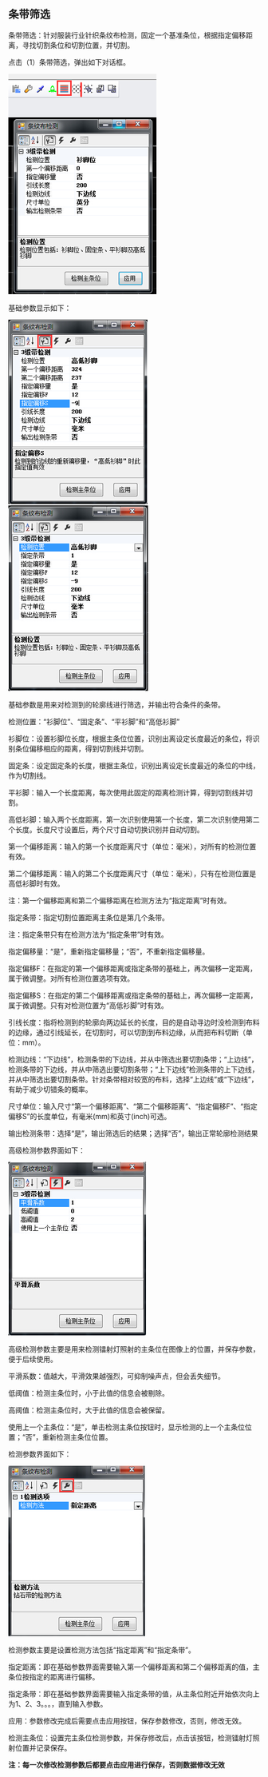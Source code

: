 ## 条带筛选

条带筛选：针对服装行业针织条纹布检测，固定一个基准条位，根据指定偏移距离，寻找切割条位和切割位置，并切割。

点击（1）条带筛选，弹出如下对话框。

![](/assets/条纹布.jpg)

基础参数显示如下：

![](/assets/条带筛选普通参数指定距离.jpg)![](/assets/条带筛选普通参数指定条带.jpg)

基础参数是用来对检测到的轮廓线进行筛选，并输出符合条件的条带。

检测位置：“衫脚位”、“固定条”、“平衫脚”和“高低衫脚”

衫脚位：设置衫脚位长度，根据主条位位置，识别出离设定长度最近的条位，将识别条位偏移相应的距离，得到切割线并切割。

固定条：设定固定条的长度，根据主条位，识别出离设定长度最近的条位的中线，作为切割线。

平衫脚：输入一个长度距离，每次使用此固定的距离检测计算，得到切割线并切割。

高低衫脚：输入两个长度距离，第一次识别使用第一个长度，第二次识别使用第二个长度。长度尺寸设置后，两个尺寸自动切换识别并自动切割。

第一个偏移距离：输入的第一个长度距离尺寸（单位：毫米），对所有的检测位置有效。

第二个偏移距离：输入的第二个长度距离尺寸（单位：毫米），只有在检测位置是高低衫脚时有效。

注：第一个偏移距离和第二个偏移距离在检测方法为“指定距离”时有效。

指定条带：指定切割位置距离主条位是第几个条带。

注：指定条带只有在检测方法为“指定条带”时有效。

指定偏移量：“是”，重新指定偏移量；“否”，不重新指定偏移量。

指定偏移F：在指定的第一个偏移距离或指定条带的基础上，再次偏移一定距离，属于微调整。对所有检测位置选项有效。

指定偏移S：在指定的第二个偏移距离或指定条带的基础上，再次偏移一定距离，属于微调整。只有对检测位置为“高低衫脚”时有效。

引线长度：指将检测到的轮廓向两边延长的长度，目的是自动寻边时没检测到布料的边缘，通过引线延长，在切割时，可以切割到布料边缘，从而把布料切断（单位：mm）。

检测边线：“下边线”，检测条带的下边线，并从中筛选出要切割条带；“上边线”，检测条带的下边线，并从中筛选出要切割条带；“上下边线”检测条带的上下边线，并从中筛选出要切割条带。针对条带相对较宽的布料，选择“上边线”或“下边线”，有助于减少切错条的概率。

尺寸单位：输入尺寸“第一个偏移距离”、“第二个偏移距离”、“指定偏移F”、“指定偏移S”的长度单位，有毫米\(mm\)和英寸\(inch\)可选。

输出检测条带：选择“是”，输出筛选后的结果；选择“否”，输出正常轮廓检测结果

高级检测参数界面如下：

![](/assets/条带筛选高级参数.jpg)

高级检测参数主要是用来检测镭射灯照射的主条位在图像上的位置，并保存参数，便于后续使用。

平滑系数：值越大，平滑效果越强烈，可抑制噪声点，但会丢失细节。

低阈值：检测主条位时，小于此值的信息会被剔除。

高阈值：检测主条位时，大于此值的信息会被保留。

使用上一个主条位：“是”，单击检测主条位按钮时，显示检测的上一个主条位位置；“否”，重新检测主条位位置。

检测参数界面如下：

![](/assets/条带筛选检测参数.jpg)

检测参数主要是设置检测方法包括“指定距离”和“指定条带”。

指定距离：即在基础参数界面需要输入第一个偏移距离和第二个偏移距离的值，主条位按指定的距离进行偏移。

指定条带：即在基础参数界面需要输入指定条带的值，从主条位附近开始依次向上为1、2、3。。。，直到输入参数。

应用：参数修改完成后需要点击应用按钮，保存参数修改，否则，修改无效。

检测主条位：设置完主条位检测参数，并保存修改后，点击该按钮，检测镭射灯照射位置并记录保存。

**注：每一次修改检测参数后都要点击应用进行保存，否则数据修改无效**

